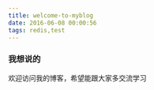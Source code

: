 ```yaml
---
title: welcome-to-myblog
date: 2016-06-08 00:00:56
tags: redis,test
---
```

### 我想说的

欢迎访问我的博客，希望能跟大家多交流学习
